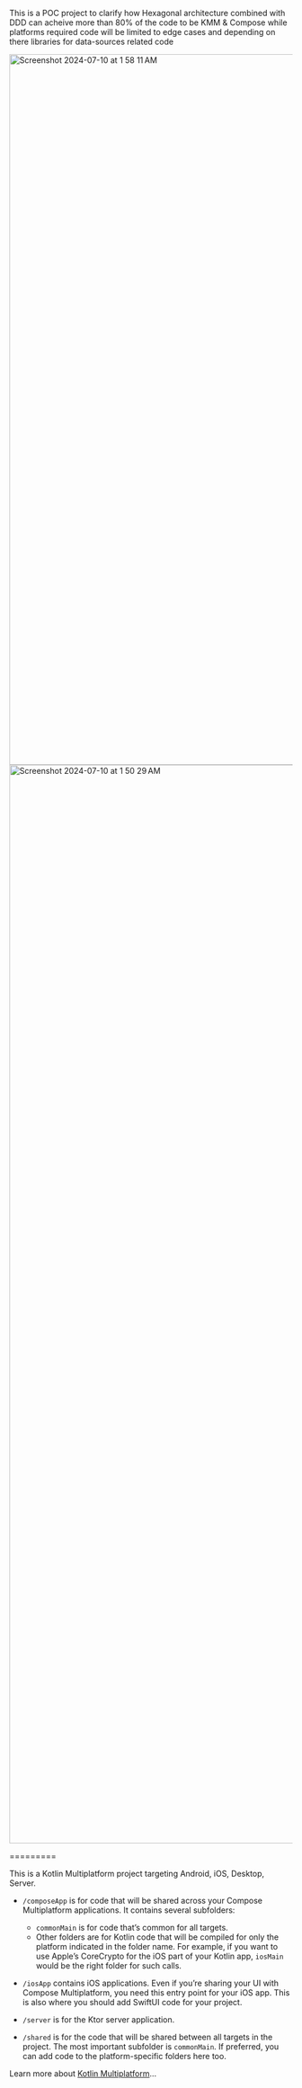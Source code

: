 This is a POC project to clarify how Hexagonal architecture combined with DDD can acheive more than 80% of the code to be KMM & Compose while platforms required code will be limited to edge cases and depending on there libraries for data-sources related code 


<img width="1265" alt="Screenshot 2024-07-10 at 1 58 11 AM" src="https://github.com/Ahmed-Adel-Ismail/KMM-Compose-2024/assets/4227222/36451433-c49f-4c65-ad56-0ceb8f47d47b">

<img width="1920" alt="Screenshot 2024-07-10 at 1 50 29 AM" src="https://github.com/Ahmed-Adel-Ismail/KMM-Compose-2024/assets/4227222/5b1f46c1-838b-4553-b8b5-f0ced21acd9b">


=========

This is a Kotlin Multiplatform project targeting Android, iOS, Desktop, Server.

* `/composeApp` is for code that will be shared across your Compose Multiplatform applications.
  It contains several subfolders:
  - `commonMain` is for code that’s common for all targets.
  - Other folders are for Kotlin code that will be compiled for only the platform indicated in the folder name.
    For example, if you want to use Apple’s CoreCrypto for the iOS part of your Kotlin app,
    `iosMain` would be the right folder for such calls.

* `/iosApp` contains iOS applications. Even if you’re sharing your UI with Compose Multiplatform, 
  you need this entry point for your iOS app. This is also where you should add SwiftUI code for your project.

* `/server` is for the Ktor server application.

* `/shared` is for the code that will be shared between all targets in the project.
  The most important subfolder is `commonMain`. If preferred, you can add code to the platform-specific folders here too.

Learn more about [Kotlin Multiplatform](https://www.jetbrains.com/help/kotlin-multiplatform-dev/get-started.html)…


